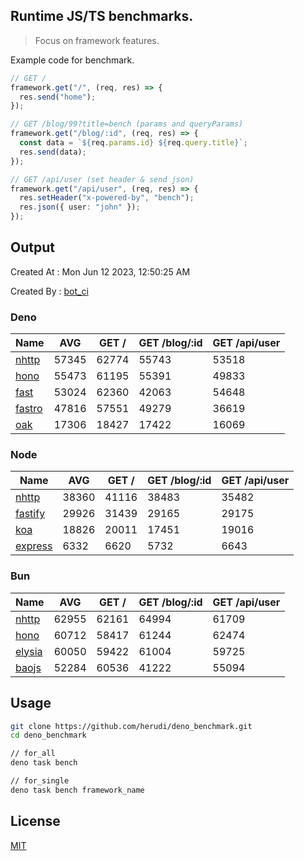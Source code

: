 ## Runtime JS/TS benchmarks.

> Focus on framework features.

Example code for benchmark.
```ts
// GET /
framework.get("/", (req, res) => {
  res.send("home");
});

// GET /blog/99?title=bench (params and queryParams)
framework.get("/blog/:id", (req, res) => {
  const data = `${req.params.id} ${req.query.title}`;
  res.send(data);
});

// GET /api/user (set header & send json)
framework.get("/api/user", (req, res) => {
  res.setHeader("x-powered-by", "bench");
  res.json({ user: "john" });
});
```

## Output
Created At : Mon Jun 12 2023, 12:50:25 AM

Created By : [bot_ci](https://github.com/herudi/deno_benchmarks/commits?author=github-actions%5Bbot%5D)


### Deno
|Name|AVG|GET /|GET /blog/:id|GET /api/user|
|----|----|----|----|----|
|[nhttp](https://github.com/nhttp/nhttp)|57345|62774|55743|53518|
|[hono](https://github.com/honojs/hono)|55473|61195|55391|49833|
|[fast](https://github.com/danteissaias/fast)|53024|62360|42063|54648|
|[fastro](https://github.com/fastrodev/fastro)|47816|57551|49279|36619|
|[oak](https://github.com/oakserver/oak)|17306|18427|17422|16069|
  


### Node
|Name|AVG|GET /|GET /blog/:id|GET /api/user|
|----|----|----|----|----|
|[nhttp](https://github.com/nhttp/nhttp)|38360|41116|38483|35482|
|[fastify](https://github.com/fastify/fastify)|29926|31439|29165|29175|
|[koa](https://github.com/koajs/koa)|18826|20011|17451|19016|
|[express](https://github.com/expressjs/express)|6332|6620|5732|6643|
  


### Bun
|Name|AVG|GET /|GET /blog/:id|GET /api/user|
|----|----|----|----|----|
|[nhttp](https://github.com/nhttp/nhttp)|62955|62161|64994|61709|
|[hono](https://github.com/honojs/hono)|60712|58417|61244|62474|
|[elysia](https://github.com/elysiajs/elysia)|60050|59422|61004|59725|
|[baojs](https://github.com/mattreid1/baojs)|52284|60536|41222|55094|
  



## Usage

```bash
git clone https://github.com/herudi/deno_benchmark.git
cd deno_benchmark

// for_all
deno task bench

// for_single
deno task bench framework_name
```

## License

[MIT](LICENSE)

